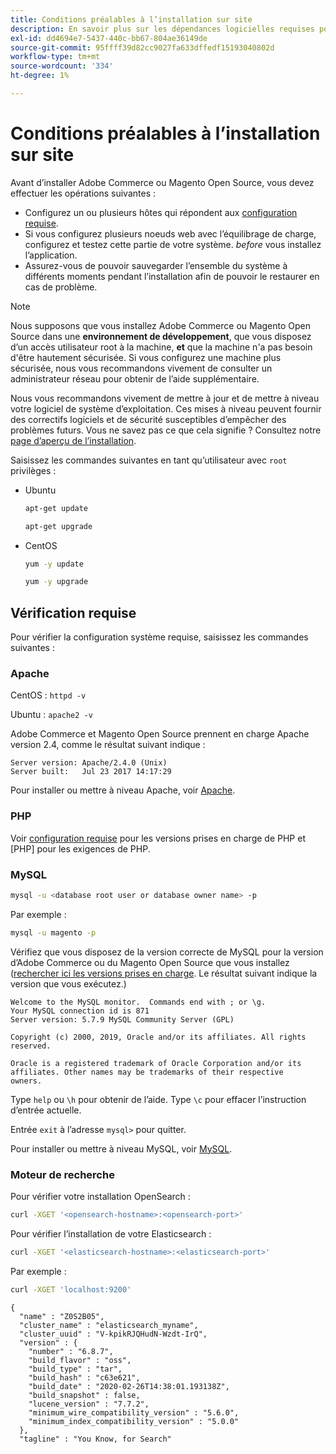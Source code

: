 ```yaml
---
title: Conditions préalables à l’installation sur site
description: En savoir plus sur les dépendances logicielles requises pour les installations sur site d’Adobe Commerce et de Magento Open Source.
exl-id: dd4694e7-5437-440c-bb67-804ae36149de
source-git-commit: 95ffff39d82cc9027fa633dffedf15193040802d
workflow-type: tm+mt
source-wordcount: '334'
ht-degree: 1%

---
```


# Conditions préalables à l’installation sur site

Avant d’installer Adobe Commerce ou Magento Open Source, vous devez effectuer les opérations suivantes :

* Configurez un ou plusieurs hôtes qui répondent aux [configuration requise](../system-requirements.md).
* Si vous configurez plusieurs noeuds web avec l’équilibrage de charge, configurez et testez cette partie de votre système. _before_ vous installez l’application.
* Assurez-vous de pouvoir sauvegarder l’ensemble du système à différents moments pendant l’installation afin de pouvoir le restaurer en cas de problème.

>[!NOTE]
>
>Nous supposons que vous installez Adobe Commerce ou Magento Open Source dans une **environnement de développement**, que vous disposez d’un accès utilisateur root à la machine, **et** que la machine n&#39;a pas besoin d&#39;être hautement sécurisée. Si vous configurez une machine plus sécurisée, nous vous recommandons vivement de consulter un administrateur réseau pour obtenir de l’aide supplémentaire.

Nous vous recommandons vivement de mettre à jour et de mettre à niveau votre logiciel de système d’exploitation. Ces mises à niveau peuvent fournir des correctifs logiciels et de sécurité susceptibles d’empêcher des problèmes futurs. Vous ne savez pas ce que cela signifie ? Consultez notre [page d’aperçu de l’installation](../overview.md).

Saisissez les commandes suivantes en tant qu’utilisateur avec `root` privilèges :

* Ubuntu

  ```bash
  apt-get update
  ```

  ```bash
  apt-get upgrade
  ```

* CentOS

  ```bash
  yum -y update
  ```

  ```bash
  yum -y upgrade
  ```

## Vérification requise

Pour vérifier la configuration système requise, saisissez les commandes suivantes :

### Apache

CentOS : `httpd -v`

Ubuntu : `apache2 -v`

Adobe Commerce et Magento Open Source prennent en charge Apache version 2.4, comme le résultat suivant indique :

```terminal
Server version: Apache/2.4.0 (Unix)
Server built:   Jul 23 2017 14:17:29
```

Pour installer ou mettre à niveau Apache, voir [Apache](web-server/apache.md).

### PHP

Voir [configuration requise](../system-requirements.md) pour les versions prises en charge de PHP et [PHP] pour les exigences de PHP.

### MySQL

```bash
mysql -u <database root user or database owner name> -p
```

Par exemple :

```bash
mysql -u magento -p
```

Vérifiez que vous disposez de la version correcte de MySQL pour la version d’Adobe Commerce ou du Magento Open Source que vous installez ([rechercher ici les versions prises en charge](../system-requirements.md). Le résultat suivant indique la version que vous exécutez.)

```terminal
Welcome to the MySQL monitor.  Commands end with ; or \g.
Your MySQL connection id is 871
Server version: 5.7.9 MySQL Community Server (GPL)

Copyright (c) 2000, 2019, Oracle and/or its affiliates. All rights reserved.

Oracle is a registered trademark of Oracle Corporation and/or its
affiliates. Other names may be trademarks of their respective
owners.
```

Type `help` ou `\h` pour obtenir de l’aide. Type `\c` pour effacer l’instruction d’entrée actuelle.

Entrée `exit` à l’adresse `mysql>` pour quitter.

Pour installer ou mettre à niveau MySQL, voir [MySQL](database/mysql.md).

### Moteur de recherche

Pour vérifier votre installation OpenSearch :

```bash
curl -XGET '<opensearch-hostname>:<opensearch-port>'
```

Pour vérifier l’installation de votre Elasticsearch :

```bash
curl -XGET '<elasticsearch-hostname>:<elasticsearch-port>'
```

Par exemple :

```bash
curl -XGET 'localhost:9200'
```

```terminal
{
  "name" : "Z0S2B05",
  "cluster_name" : "elasticsearch_myname",
  "cluster_uuid" : "V-kpikRJQHudN-Wzdt-IrQ",
  "version" : {
    "number" : "6.8.7",
    "build_flavor" : "oss",
    "build_type" : "tar",
    "build_hash" : "c63e621",
    "build_date" : "2020-02-26T14:38:01.193138Z",
    "build_snapshot" : false,
    "lucene_version" : "7.7.2",
    "minimum_wire_compatibility_version" : "5.6.0",
    "minimum_index_compatibility_version" : "5.0.0"
  },
  "tagline" : "You Know, for Search"
```
